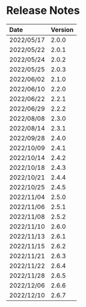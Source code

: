 # Release Notes

| Date        | Version   |
| :----       | :---------|
| 2022/05/17  | 2.0.0     |
| 2022/05/22  | 2.0.1     |
| 2022/05/24  | 2.0.2     |
| 2022/05/25  | 2.0.3     |
| 2022/06/02  | 2.1.0     |
| 2022/06/10  | 2.2.0     |
| 2022/06/22  | 2.2.1     |
| 2022/06/29  | 2.2.2     |
| 2022/08/08  | 2.3.0     |
| 2022/08/14  | 2.3.1     |
| 2022/09/28  | 2.4.0     |
| 2022/10/09  | 2.4.1     |
| 2022/10/14  | 2.4.2     |
| 2022/10/18  | 2.4.3     |
| 2022/10/21  | 2.4.4     |
| 2022/10/25  | 2.4.5     |
| 2022/11/04  | 2.5.0     |
| 2022/11/06  | 2.5.1     |
| 2022/11/08  | 2.5.2     |
| 2022/11/10  | 2.6.0     |
| 2022/11/13  | 2.6.1     |
| 2022/11/15  | 2.6.2     |
| 2022/11/21  | 2.6.3     |
| 2022/11/22  | 2.6.4     |
| 2022/11/28  | 2.6.5     |
| 2022/12/06  | 2.6.6     |
| 2022/12/10  | 2.6.7     |
